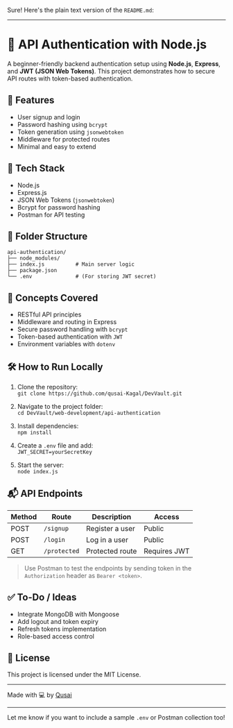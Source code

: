 Sure! Here's the plain text version of the `README.md`:

---

# 🔐 API Authentication with Node.js

A beginner-friendly backend authentication setup using **Node.js**, **Express**, and **JWT (JSON Web Tokens)**. This project demonstrates how to secure API routes with token-based authentication.

## 🚀 Features

- User signup and login  
- Password hashing using `bcrypt`  
- Token generation using `jsonwebtoken`  
- Middleware for protected routes  
- Minimal and easy to extend  

## 🧰 Tech Stack

- Node.js  
- Express.js  
- JSON Web Tokens (`jsonwebtoken`)  
- Bcrypt for password hashing  
- Postman for API testing  

## 📁 Folder Structure

```
api-authentication/
├── node_modules/
├── index.js          # Main server logic
├── package.json
└── .env              # (For storing JWT secret)
```

## 🧠 Concepts Covered

- RESTful API principles  
- Middleware and routing in Express  
- Secure password handling with `bcrypt`  
- Token-based authentication with `JWT`  
- Environment variables with `dotenv`  

## 🛠️ How to Run Locally

1. Clone the repository:  
   `git clone https://github.com/qusai-Kagal/DevVault.git`

2. Navigate to the project folder:  
   `cd DevVault/web-development/api-authentication`

3. Install dependencies:  
   `npm install`

4. Create a `.env` file and add:  
   `JWT_SECRET=yourSecretKey`

5. Start the server:  
   `node index.js`

## 📬 API Endpoints

| Method | Route         | Description       | Access     |
|--------|---------------|-------------------|------------|
| POST   | `/signup`     | Register a user   | Public     |
| POST   | `/login`      | Log in a user     | Public     |
| GET    | `/protected`  | Protected route   | Requires JWT |

> Use Postman to test the endpoints by sending token in the `Authorization` header as `Bearer <token>`.

## ✅ To-Do / Ideas

- Integrate MongoDB with Mongoose  
- Add logout and token expiry  
- Refresh tokens implementation  
- Role-based access control  

## 📄 License

This project is licensed under the MIT License.

---

Made with 💻 by [Qusai](https://github.com/qusai-Kagal)

---

Let me know if you want to include a sample `.env` or Postman collection too!
